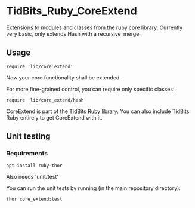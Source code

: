 # TidBits_Ruby_CoreExtend
 
Extensions to modules and classes from the ruby core library. Currently very basic, only extends Hash with a recursive_merge.

## Usage

```require 'lib/core_extend'```

Now your core functionality shall be extended.

For more fine-grained control, you can require only specific classes:

```require 'lib/core_extend/hash'```

CoreExtend is part of the [TidBits Ruby library](https://github.com/najamelan/TidBits_Ruby). You can also include TidBits Ruby entirely to get CoreExtend with it.

## Unit testing

### Requirements

```apt install ruby-thor```

Also needs 'unit/test'

You can run the unit tests by running (in the main repository directory):

```thor core_extend:test```



